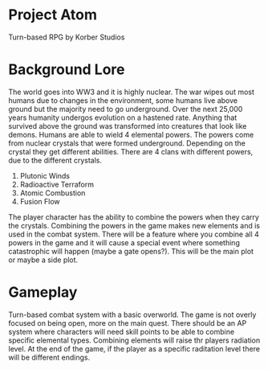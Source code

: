 # Project Atom

Turn-based RPG by Korber Studios

# Background Lore

The world goes into WW3 and it is highly nuclear. The war wipes out most humans due to changes in the environment, some humans live above ground but the majority need to go underground. Over the next 25,000 years humanity undergos evolution on a hastened rate. Anything that survived above the ground was transformed into creatures that look like demons. Humans are able to wield 4 elemental powers. The powers come from nuclear crystals that were formed underground. Depending on the crystal they get different abilities. There are 4 clans with different powers, due to the different crystals.

1. Plutonic Winds
2. Radioactive Terraform
3. Atomic Combustion
4. Fusion Flow

The player character has the ability to combine the powers when they carry the crystals. Combining the powers in the game makes new elements and is used in the combat system. There will be a feature where you combine all 4 powers in the game and it will cause a special event where something catastrophic will happen (maybe a gate opens?). This will be the main plot or maybe a side plot.

# Gameplay

Turn-based combat system with a basic overworld. The game is not overly focused on being open, more on the main quest. There should be an AP system where characters will need skill points to be able to combine specific elemental types. Combining elements will raise thr players radiation level. At the end of the game, if the player as a specific raditation level there will be different endings.
